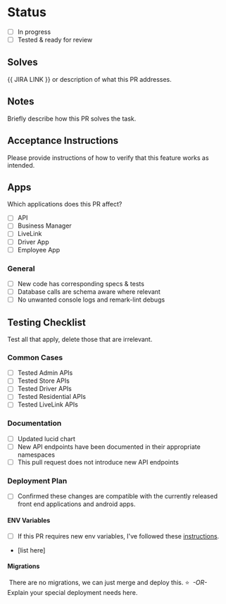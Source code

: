 # Status

- [ ] In progress
- [ ] Tested & ready for review ​

## Solves

{{ JIRA LINK }} or description of what this PR addresses. ​

## Notes

Briefly describe how this PR solves the task. ​

## Acceptance Instructions

Please provide instructions of how to verify that this feature works as intended. ​

## Apps

Which applications does this PR affect?

- [ ] API
- [ ] Business Manager
- [ ] LiveLink
- [ ] Driver App
- [ ] Employee App

### General

- [ ] New code has corresponding specs & tests
- [ ] Database calls are schema aware where relevant
- [ ] No unwanted console logs and remark-lint debugs

## Testing Checklist

Test all that apply, delete those that are irrelevant. ​

### Common Cases

- [ ] Tested Admin APIs
- [ ] Tested Store APIs
- [ ] Tested Driver APIs
- [ ] Tested Residential APIs
- [ ] Tested LiveLink APIs ​

### Documentation

- [ ] Updated lucid chart
- [ ] New API endpoints have been documented in their appropriate namespaces
- [ ] This pull request does not introduce new API endpoints ​ ​

### Deployment Plan

- [ ] Confirmed these changes are compatible with the currently released front end applications and android apps.
      ​

#### ENV Variables

- [ ] If this PR requires new env variables, I've followed these [instructions](https://cents.atlassian.net/l/c/hZGYiUUB).
- [list here] ​ ​

#### Migrations

​ There are no migrations, we can just merge and deploy this. :star: ​ _-OR-_ ​ Explain your special
deployment needs here.
